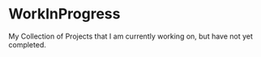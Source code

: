 # WorkInProgress
My Collection of Projects that I am currently working on, but have not yet completed.

